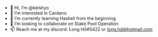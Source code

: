 - 👋 Hi, I’m @keishyo
- 👀 I’m interested in Cardano
- 🌱 I’m currently learning Haskell from the beginning
- 💞️ I’m looking to collaborate on Stake Pool Operation
- 📫 Reach me at my discord: Long Hồ#5422 or long.hd@hotmail.com

<!---
keishyo/keishyo is a ✨ special ✨ repository because its `README.md` (this file) appears on your GitHub profile.
You can click the Preview link to take a look at your changes.
--->
